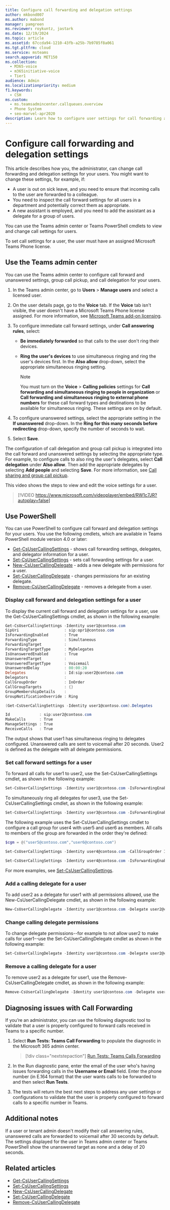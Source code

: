 ```yaml
---
title: Configure call forwarding and delegation settings
author: mkbond007
ms.author: mabond
manager: pamgreen
ms.reviewer: roykuntz, jastark
ms.date: 12/19/2024
ms.topic: article
ms.assetid: 67ccda94-1210-43fb-a25b-7b9785f8a061
ms.tgt.pltfrm: cloud
ms.service: msteams
search.appverid: MET150
ms.collection: 
  - M365-voice
  - m365initiative-voice
  - Tier1
audience: Admin
ms.localizationpriority: medium
f1.keywords: 
  - CSH
ms.custom: 
  - ms.teamsadmincenter.callqueues.overview
  - Phone System
  - seo-marvel-apr2020
description: Learn how to configure user settings for call forwarding and delegation.
---
```

# Configure call forwarding and delegation settings

This article describes how you, the administrator, can change call forwarding and delegation settings for your users. You might want to change these settings, for example, if:

- A user is out on sick leave, and you need to ensure that incoming calls to the user are forwarded to a colleague.
- You need to inspect the call forward settings for all users in a department and potentially correct them as appropriate.
- A new assistant is employed, and you need to add the assistant as a delegate for a group of users.

You can use the Teams admin center or Teams PowerShell cmdlets to view and change call settings for users.

To set call settings for a user, the user must have an assigned Microsoft Teams Phone license.

## Use the Teams admin center

You can use the Teams admin center to configure call forward and unanswered settings, group call pickup, and call delegation for your users.

1. In the Teams admin center, go to **Users** > **Manage users** and select a licensed user.

2. On the user details page, go to the **Voice** tab. If the **Voice** tab isn't visible, the user doesn't have a Microsoft Teams Phone license assigned. For more information, see [Microsoft Teams add-on licensing](./teams-add-on-licensing/microsoft-teams-add-on-licensing.md).

3. To configure immediate call forward settings, under **Call answering rules**, select:
  
   - **Be immediately forwarded** so that calls to the user don't ring their devices.
   - **Ring the user's devices** to use simultaneous ringing and ring the user's devices first. In the **Also allow** drop-down, select the appropriate simultaneous ringing setting.

     > [!NOTE]
     > You must turn on the **Voice** > **Calling policies** settings for **Call forwarding and simultaneous ringing to people in organization** or **Call forwarding and simultaneous ringing to external phone numbers** for these call forward types and destinations to be available for simultaneous ringing. These settings are on by default.

4. To configure unanswered settings, select the appropriate setting in the **If unanswered** drop-down. In the **Ring for this many seconds before redirecting** drop-down, specify the number of seconds to wait.

5. Select **Save**.

The configuration of call delegation and group call pickup is integrated into the call forward and unanswered settings by selecting the appropriate type. For example, to configure calls to also ring the user's delegates, select **Call delegation** under **Also allow**. Then add the appropriate delegates by selecting **Add people** and selecting **Save**. For more information, see [Call sharing and group call pickup](call-sharing-and-group-call-pickup.md).

This video shows the steps to view and edit the voice settings for a user.

> [!VIDEO https://www.microsoft.com/videoplayer/embed/RW1c7JR?autoplay=false]

## Use PowerShell

You can use PowerShell to configure call forward and delegation settings for your users. You use the following cmdlets, which are available in Teams PowerShell module version 4.0 or later:

- [Get-CsUserCallingSettings](/powershell/module/teams/get-csusercallingsettings) - shows call forwarding settings, delegates, and delegator information for a user.
- [Set-CsUserCallingSettings](/powershell/module/teams/set-csusercallingsettings) - sets call forwarding settings for a user.
- [New-CsUserCallingDelegate](/powershell/module/teams/new-csusercallingdelegate) - adds a new delegate with permissions for a user.
- [Set-CsUserCallingDelegate](/powershell/module/teams/set-csusercallingdelegate) - changes permissions for an existing delegate.
- [Remove-CsUserCallingDelegate](/powershell/module/teams/remove-csusercallingdelegate) - removes a delegate from a user.

### Display call forward and delegation settings for a user

To display the current call forward and delegation settings for a user, use the  Get-CsUserCallingSettings cmdlet, as shown in the following example:

```PowerShell
Get-CsUserCallingSettings -Identity user1@contoso.com
SipUri                    : sip:opr1@contoso.com
IsForwardingEnabled       : True
ForwardingType            : Simultaneous
ForwardingTarget          :
ForwardingTargetType      : MyDelegates
IsUnansweredEnabled       : True
UnansweredTarget          :
UnansweredTargetType      : Voicemail
UnansweredDelay           : 00:00:20
Delegates                 : Id:sip:user2@contoso.com
Delegators                :
CallGroupOrder            : InOrder
CallGroupTargets          : {}
GroupMembershipDetails    :
GroupNotificationOverride : Ring

(Get-CsUserCallingSettings -Identity user1@contoso.com).Delegates

Id             : sip:user2@contoso.com
MakeCalls      : True
ManageSettings : True
ReceiveCalls   : True
```

The output shows that user1 has simultaneous ringing to delegates configured. Unanswered calls are sent to voicemail after 20 seconds. User2 is defined as the delegate with all delegate permissions.

### Set call forward settings for a user

To forward all calls for user1 to user2, use the Set-CsUserCallingSettings cmdlet, as shown in the following example:

```PowerShell
Set-CsUserCallingSettings -Identity user1@contoso.com -IsForwardingEnabled $true -ForwardingType Immediate -ForwardingTargetType SingleTarget -ForwardingTarget user2@contoso.com
```

To simultaneously ring all delegates for user3, use the Set-CsUserCallingSettings cmdlet, as shown in the following example:

```PowerShell
Set-CsUserCallingSettings -Identity user3@contoso.com -IsForwardingEnabled $true -ForwardingType Simultaneous -ForwardingTargetType MyDelegates
```

The following example uses the Set-CsUserCallingSettings cmdlet to configure a call group for user4 with user5 and user6 as members. All calls to members of the group are forwarded in the order they're defined:

```PowerShell
$cgm = @("user5@contoso.com","user6@contoso.com")

Set-CsUserCallingSettings -Identity user4@contoso.com -CallGroupOrder InOrder -CallGroupTargets $cgm

Set-CsUserCallingSettings -Identity user4@contoso.com -IsForwardingEnabled $true -ForwardingType Immediate -ForwardingTargetType Group
```

For more examples, see [Set-CsUserCallingSettings](/powershell/module/teams/get-csusercallingsettings).

### Add a calling delegate for a user

To add user2 as a delegate for user1 with all permissions allowed, use the New-CsUserCallingDelegate cmdlet, as shown in the following example:

```PowerShell
New-CsUserCallingDelegate -Identity user1@contoso.com -Delegate user2@contoso.com -MakeCalls $true -ReceiveCalls $true -ManageSettings $true
```

### Change calling delegate permissions

To change delegate permissions--for example to not allow user2 to make calls for user1--use the Set-CsUserCallingDelegate cmdlet as shown in the following example:

```PowerShell
Set-CsUserCallingDelegate -Identity user1@contoso.com -Delegate user2@contoso.com -MakeCalls $false
```

### Remove a calling delegate for a user

To remove user2 as a delegate for user1, use the Remove-CsUserCallingDelegate cmdlet, as shown in the following example:

```PowerShell
Remove-CsUserCallingDelegate -Identity user1@contoso.com -Delegate user2@contoso.com
```

## Diagnosing issues with Call Forwarding

If you’re an administrator, you can use the following diagnostic tool to validate that a user is properly configured to forward calls received in Teams to a specific number.

1. Select **Run Tests: Teams Call Forwarding** to populate the diagnostic in the Microsoft 365 admin center.

   > [!div class="nextstepaction"]
   > [Run Tests: Teams Calls Forwarding](https://aka.ms/TeamsCallForwardingDiag)

2. In the Run diagnostic pane, enter the email of the user who's having issues forwarding calls in the **Username or Email** field. Enter the phone number (in E.164 format) that the user wants calls to be forwarded to and then select **Run Tests**.
3. The tests will return the best next steps to address any user settings or configurations to validate that the user is properly configured to forward calls to a specific number in Teams.

## Additional notes

If a user or tenant admin doesn't modify their call answering rules, unanswered calls are forwarded to voicemail after 30 seconds by default. The settings displayed for the user in Teams admin center or Teams PowerShell show the unanswered target as none and a delay of 20 seconds.

## Related articles

- [Get-CsUserCallingSettings](/powershell/module/teams/get-csusercallingsettings)
- [Set-CsUserCallingSettings](/powershell/module/teams/set-csusercallingsettings)
- [New-CsUserCallingDelegate](/powershell/module/teams/new-csusercallingdelegate)
- [Set-CsUserCallingDelegate](/powershell/module/teams/set-csusercallingdelegate)
- [Remove-CsUserCallingDelegate](/powershell/module/teams/remove-csusercallingdelegate)
